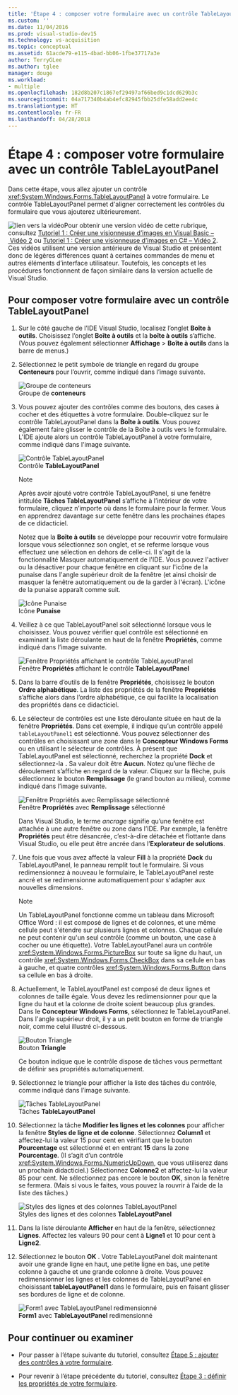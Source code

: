 ```yaml
---
title: 'Étape 4 : composer votre formulaire avec un contrôle TableLayoutPanel'
ms.custom: ''
ms.date: 11/04/2016
ms.prod: visual-studio-dev15
ms.technology: vs-acquisition
ms.topic: conceptual
ms.assetid: 61acde79-e115-4bad-bb06-1fbe37717a3e
author: TerryGLee
ms.author: tglee
manager: douge
ms.workload:
- multiple
ms.openlocfilehash: 182d8b207c1867ef29497af66bed9c1dcd629b3c
ms.sourcegitcommit: 04a717340b4ab4efc82945fbb25dfe58add2ee4c
ms.translationtype: HT
ms.contentlocale: fr-FR
ms.lasthandoff: 04/28/2018
---
```

# <a name="step-4-lay-out-your-form-with-a-tablelayoutpanel-control"></a>Étape 4 : composer votre formulaire avec un contrôle TableLayoutPanel
Dans cette étape, vous allez ajouter un contrôle <xref:System.Windows.Forms.TableLayoutPanel> à votre formulaire. Le contrôle TableLayoutPanel permet d'aligner correctement les contrôles du formulaire que vous ajouterez ultérieurement.  
  
 ![lien vers la vidéo](../data-tools/media/playvideo.gif "PlayVideo")Pour obtenir une version vidéo de cette rubrique, consultez [Tutoriel 1 : Créer une visionneuse d’images en Visual Basic – Vidéo 2](http://go.microsoft.com/fwlink/?LinkId=205211) ou [Tutoriel 1 : Créer une visionneuse d’images en C# – Vidéo 2](http://go.microsoft.com/fwlink/?LinkId=205200). Ces vidéos utilisent une version antérieure de Visual Studio et présentent donc de légères différences quant à certaines commandes de menu et autres éléments d’interface utilisateur. Toutefois, les concepts et les procédures fonctionnent de façon similaire dans la version actuelle de Visual Studio.  
  
## <a name="to-lay-out-your-form-with-a-tablelayoutpanel-control"></a>Pour composer votre formulaire avec un contrôle TableLayoutPanel  
  
1.  Sur le côté gauche de l’IDE Visual Studio, localisez l’onglet **Boîte à outils**. Choisissez l’onglet **Boîte à outils** et la **boîte à outils** s’affiche. (Vous pouvez également sélectionner **Affichage** > **Boîte à outils** dans la barre de menus.)  
  
2.  Sélectionnez le petit symbole de triangle en regard du groupe **Conteneurs** pour l’ouvrir, comme indiqué dans l’image suivante.  

     ![Groupe de conteneurs](../ide/media/express_toolbox.png "Express_Toolbox")  
Groupe de **conteneurs**  
  
3.  Vous pouvez ajouter des contrôles comme des boutons, des cases à cocher et des étiquettes à votre formulaire. Double-cliquez sur le contrôle TableLayoutPanel dans la **Boîte à outils**. Vous pouvez également faire glisser le contrôle de la Boîte à outils vers le formulaire. L'IDE ajoute alors un contrôle TableLayoutPanel à votre formulaire, comme indiqué dans l'image suivante.  
  
     ![Contrôle TableLayoutPanel](../ide/media/express_formtablelayout.png "Express_FormTableLayout")  
Contrôle **TableLayoutPanel**  
  
    > [!NOTE]
    >  Après avoir ajouté votre contrôle TableLayoutPanel, si une fenêtre intitulée **Tâches TableLayoutPanel** s’affiche à l’intérieur de votre formulaire, cliquez n’importe où dans le formulaire pour la fermer. Vous en apprendrez davantage sur cette fenêtre dans les prochaines étapes de ce didacticiel.  
  
     Notez que la **Boîte à outils** se développe pour recouvrir votre formulaire lorsque vous sélectionnez son onglet, et se referme lorsque vous effectuez une sélection en dehors de celle-ci. Il s'agit de la fonctionnalité Masquer automatiquement de l'IDE. Vous pouvez l'activer ou la désactiver pour chaque fenêtre en cliquant sur l'icône de la punaise dans l'angle supérieur droit de la fenêtre (et ainsi choisir de masquer la fenêtre automatiquement ou de la garder à l'écran). L'icône de la punaise apparaît comme suit.  
  
     ![Icône Punaise](../ide/media/express_pushpintoolbox.png "Express_PushpinToolbox")  
Icône **Punaise**  
  
4.  Veillez à ce que TableLayoutPanel soit sélectionné lorsque vous le choisissez. Vous pouvez vérifier quel contrôle est sélectionné en examinant la liste déroulante en haut de la fenêtre **Propriétés**, comme indiqué dans l’image suivante.  
  
     ![Fenêtre Propriétés affichant le contrôle TableLayoutPanel](../ide/media/express_controlspropwin.png "Express_ControlsPropWin")  
Fenêtre **Propriétés** affichant le contrôle **TableLayoutPanel**  
  
5.  Dans la barre d’outils de la fenêtre **Propriétés**, choisissez le bouton **Ordre alphabétique**. La liste des propriétés de la fenêtre **Propriétés** s’affiche alors dans l’ordre alphabétique, ce qui facilite la localisation des propriétés dans ce didacticiel.  
  
6.  Le sélecteur de contrôles est une liste déroulante située en haut de la fenêtre **Propriétés**. Dans cet exemple, il indique qu’un contrôle appelé `tableLayoutPanel1` est sélectionné. Vous pouvez sélectionner des contrôles en choisissant une zone dans le **Concepteur Windows Forms** ou en utilisant le sélecteur de contrôles. À présent que TableLayoutPanel est sélectionné, recherchez la propriété **Dock** et sélectionnez-la **.** Sa valeur doit être **Aucun**. Notez qu’une flèche de déroulement s’affiche en regard de la valeur. Cliquez sur la flèche, puis sélectionnez le bouton **Remplissage** (le grand bouton au milieu), comme indiqué dans l’image suivante.  
  
     ![Fenêtre Propriétés avec Remplissage sélectionné](../ide/media/express_docktable.png "Express_DockTable")  
Fenêtre **Propriétés** avec **Remplissage** sélectionné  
  
     Dans Visual Studio, le terme *ancrage* signifie qu’une fenêtre est attachée à une autre fenêtre ou zone dans l’IDE. Par exemple, la fenêtre **Propriétés** peut être désancrée, c’est-à-dire détachée et flottante dans Visual Studio, ou elle peut être ancrée dans l’**Explorateur de solutions**.  
  
7.  Une fois que vous avez affecté la valeur **Fill** à la propriété **Dock** du TableLayoutPanel, le panneau remplit tout le formulaire. Si vous redimensionnez à nouveau le formulaire, le TableLayoutPanel reste ancré et se redimensionne automatiquement pour s'adapter aux nouvelles dimensions.  

    > [!NOTE]
    >  Un TableLayoutPanel fonctionne comme un tableau dans Microsoft Office Word : il est composé de lignes et de colonnes, et une même cellule peut s'étendre sur plusieurs lignes et colonnes. Chaque cellule ne peut contenir qu'un seul contrôle (comme un bouton, une case à cocher ou une étiquette). Votre TableLayoutPanel aura un contrôle <xref:System.Windows.Forms.PictureBox> sur toute sa ligne du haut, un contrôle <xref:System.Windows.Forms.CheckBox> dans sa cellule en bas à gauche, et quatre contrôles <xref:System.Windows.Forms.Button> dans sa cellule en bas à droite.  
  
8.  Actuellement, le TableLayoutPanel est composé de deux lignes et colonnes de taille égale. Vous devez les redimensionner pour que la ligne du haut et la colonne de droite soient beaucoup plus grandes. Dans le **Concepteur Windows Forms**, sélectionnez le TableLayoutPanel. Dans l'angle supérieur droit, il y a un petit bouton en forme de triangle noir, comme celui illustré ci-dessous.  
  
     ![Bouton Triangle](../ide/media/express_iconblacktriangle.gif "Express_IconBlackTriangle")  
Bouton **Triangle**  
  
     Ce bouton indique que le contrôle dispose de tâches vous permettant de définir ses propriétés automatiquement.  

9. Sélectionnez le triangle pour afficher la liste des tâches du contrôle, comme indiqué dans l’image suivante.  

     ![Tâches TableLayoutPanel](../ide/media/express_tablepanel.png "Express_TablePanel")  
Tâches **TableLayoutPanel**  
  
10. Sélectionnez la tâche **Modifier les lignes et les colonnes** pour afficher la fenêtre **Styles de ligne et de colonne**. Sélectionnez **Column1** et affectez-lui la valeur 15 pour cent en vérifiant que le bouton **Pourcentage** est sélectionné et en entrant **15** dans la zone **Pourcentage**. (Il s’agit d’un contrôle <xref:System.Windows.Forms.NumericUpDown>, que vous utiliserez dans un prochain didacticiel.) Sélectionnez **Colonne2** et affectez-lui la valeur 85 pour cent. Ne sélectionnez pas encore le bouton **OK**, sinon la fenêtre se fermera. (Mais si vous le faites, vous pouvez la rouvrir à l’aide de la liste des tâches.)  
  
     ![Styles des lignes et des colonnes TableLayoutPanel](../ide/media/vs_tablelayoutpanel_setup.png "VS_TableLayoutPanel_Setup")  
Styles des lignes et des colonnes **TableLayoutPanel**  
  
11. Dans la liste déroulante **Afficher** en haut de la fenêtre, sélectionnez **Lignes**. Affectez les valeurs 90 pour cent à **Ligne1** et 10 pour cent à **Ligne2**.  
  
12. Sélectionnez le bouton **OK** . Votre TableLayoutPanel doit maintenant avoir une grande ligne en haut, une petite ligne en bas, une petite colonne à gauche et une grande colonne à droite. Vous pouvez redimensionner les lignes et les colonnes de TableLayoutPanel en choisissant **tableLayoutPanel1** dans le formulaire, puis en faisant glisser ses bordures de ligne et de colonne.  
  
     ![Form1 avec TableLayoutPanel redimensionné](../ide/media/vs_formafterlayoutpanel.png "VS_FormAfterLayoutPanel")  
**Form1** avec **TableLayoutPanel** redimensionné  
  
## <a name="to-continue-or-review"></a>Pour continuer ou examiner  
  
-   Pour passer à l’étape suivante du tutoriel, consultez [Étape 5 : ajouter des contrôles à votre formulaire](../ide/step-5-add-controls-to-your-form.md).  
  
-   Pour revenir à l’étape précédente du tutoriel, consultez [Étape 3 : définir les propriétés de votre formulaire](../ide/step-3-set-your-form-properties.md).
